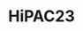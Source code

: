 ---
title: "HiPAC23"
description: "HiPAC23 in Hsinchu, Taiwan"
pubDate: "2023"
heroImage: "/HiPAC23-1.jpg"
blogPost: "hipac2023"
---